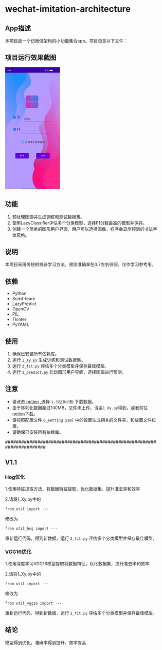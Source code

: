 # wechat-imitation-architecture

## App描述

本项目是一个仿微信架构的小功能集合app。项目包含以下文件：

## 项目运行效果截图
<img src="https://github.com/LiuEhe/wechat-imitation-architecture/blob/main/result_picture/login_in.jpg" width="180" height="400">

## 功能

1. 预处理图像并生成训练和测试数据集。
2. 使用LazyClassifier评估多个分类模型，选择F1分数最高的模型并保存。
3. 创建一个简单的图形用户界面，用户可以选择图像，程序会显示预测的书法字体风格。


## 说明
 
  本项目采用传统的机器学习方法，预测准确率在0.7左右徘徊。仅作学习参考用。

## 依赖

- Python
- Scikit-learn
- LazyPredict
- OpenCV
- PIL
- Tkinter
- PyYAML

## 使用

1. 确保已安装所有依赖库。
2. 运行 `1_Xy.py` 生成训练和测试数据集。
3. 运行 `2_fit.py` 评估多个分类模型并保存最佳模型。
4. 运行 `3_predict.py` 启动图形用户界面，选择图像进行预测。

## 注意

- 请点击  [notion](https://liuehe.notion.site/79d73daae145425e9c513dee39b10d84) ,选择  `1.书法体识别`  下载数据。
- 由于序列化数据超过100MB，文件未上传，请运`1_Xy.py`得到，或者前往[notion](https://liuehe.notion.site/79d73daae145425e9c513dee39b10d84)下载。
- 请按照配置文件 `0_setting.yaml` 中的设置生成相关的文件夹，和放置文件位置。
- 请确保已安装所有依赖库。

#######################################################################
## V1.1

### Hog优化

1.使用特征提取方法，将数据特征提取，优化数据集，提升准去率和效率

2.请将1_Xy.py中的 
```
from util import ···
```        
修改为

```
from util_hog import ···
```    
重新运行代码，得到新数据，运行 `2_fit.py` 评估多个分类模型并保存最佳模型。

### VGG16优化

1.使用深度学习VGG16模型提取将数据特征，优化数据集，提升准去率和效率

2.请将1_Xy.py中的 
```
from util import ···
```        
修改为

```
from util_vgg16 import ···
```    
重新运行代码，得到新数据，运行 `2_fit.py` 评估多个分类模型并保存最佳模型。

## 结论

模型得到优化，准确率得到提升，效率提高.
